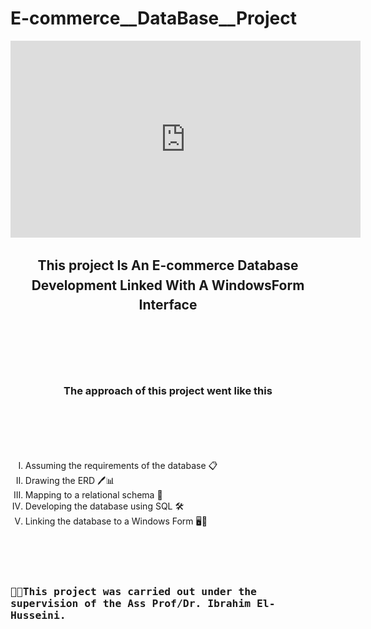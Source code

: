 #                                                         E-commerce__DataBase__Project
<div style="text-align: center;">
  <iframe width="560" height="315" 
    src="https://youtu.be/w0yvBtXohFo?si=WvHea7lNkTorMfbE" 
    title="E-Commerce Database (Detailed Explanation!!) | ERD | Mapping | SQL | CRUD | WindowsForm Linked" 
    frameborder="0" 
    allow="accelerometer; autoplay; clipboard-write; encrypted-media; gyroscope; picture-in-picture" 
    allowfullscreen>
  </iframe>
</div>

<h2 style="text-align: center; line-height: 1.5;">
  This project Is An E-commerce Database Development Linked With A WindowsForm Interface
</h2> 

<div style="display: flex; justify-content: center; align-items: center; height: 200px; text-align: center;">
  <h3>
    The approach of this project went like this
  </h3>
</div>

<ol style="list-style-type: upper-roman;">
  <li>Assuming the requirements of the database 📋</li>
  <li>Drawing the ERD 🖊️📊</li>
  <li> Mapping to a relational schema 🔄</li>
  <li>Developing the database using SQL 🛠️</li>
  <li> Linking the database to a Windows Form 🖥️🔗</li>
</ol>

<div style="display: flex; justify-content: center; align-items: center; height: 200px; font-family: 'academy', monospace;">
  <h3>
    👨‍🏫This project was carried out under the supervision of the Ass Prof/Dr. Ibrahim El-Husseini.
  </h3>
</div>

